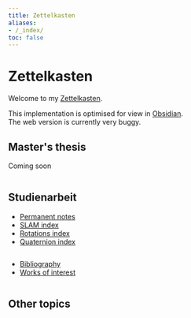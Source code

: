 ```yaml
---
title: Zettelkasten
aliases:
- /_index/
toc: false
---
```


# Zettelkasten
Welcome to my [Zettelkasten](https://en.wikipedia.org/wiki/Zettelkasten).

This implementation is optimised for view in [Obsidian](https://www.obsidian.md/).  
The web version is currently very buggy.

## Master's thesis
Coming soon


<pre></pre>
## Studienarbeit
* [Permanent notes](permanent/_index.md)
* [SLAM index](SLAM/slam_index.md)
* [Rotations index](rotations/rotations-so3-group-index.md)
* [Quaternion index](rotations/quaternion-index.md)

<pre></pre>
* [Bibliography](bibliography/_index.md)
* [Works of interest](bibliography/works-of-interest.md)

<pre></pre>
## Other topics